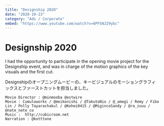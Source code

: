 ```yaml
---
title: "Designship 2020"
date: "2020-10-23"
category: "Ads / Corporate"
embed: "https://www.youtube.com/watch?v=6PFSNJ29ybc"
---
```


# Designship 2020

I had the opportunity to participate in the opening movie project for the Designship event, and was in charge of the motion graphics of the key visuals and the first cut.

Designshipのオープニングムービーの、キービジュアルのモーショングラフィックスとファーストカットを担当しました。

```plaintext
Movie Director : @minmooba @estwire
Movie : Cumuloworks / @meikonishi / @TakutoNio / @_amegi / Remy / Fibo Lin / Polly Tayarachakul / @Kohei0415 / @MigincoSandy / @ra_zuuu / @nate_nate_co
Music :  http://cubicroom.net
Narration : @kotttone
```
